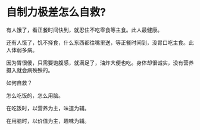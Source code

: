 # 自制力极差怎么自救?

有人饿了，看正餐时间快到，就忍住不吃零食等主食。此人最健康。

还有人饿了，饥不择食，什么东西都往嘴里送，等正餐时间到，没胃口吃主食。此人体弱多病。



因为胃很傻，只需要饱腹感，就满足了，油炸大便也吃。身体却很诚实，没有营养摄入就会病殃殃的。

如何自救？

怎么吃饭的，怎么用脑。

在吃饭时，以营养为主，味道为辅。

在用脑时，以价值为主，趣味为辅。